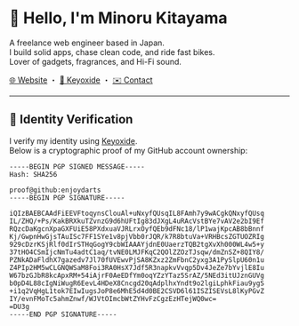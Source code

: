 # 👋 Hello, I'm Minoru Kitayama

A freelance web engineer based in Japan.  
I build solid apps, chase clean code, and ride fast bikes.  
Lover of gadgets, fragrances, and Hi-Fi sound.

[🌐 Website](https://minoru.info) ・ [🔐 Keyoxide](https://keyoxide.org/minoru%40kitayama.net) ・ [✉️ Contact](mailto:minoru@kitayama.net)

---

## 🔐 Identity Verification

I verify my identity using [Keyoxide](https://keyoxide.org).  
Below is a cryptographic proof of my GitHub account ownership:

````plaintext
-----BEGIN PGP SIGNED MESSAGE-----
Hash: SHA256

proof@github:enjoydarts
-----BEGIN PGP SIGNATURE-----

iQIzBAEBCAAdFiEEVFtoqynsClouAl+uNxyfQUsqIL8FAmh7y9wACgkQNxyfQUsq
IL/ZHQ/+Ps/KakBRXkuTZvnzG9d6hUFtIg83dJXgL4uRAcVstBYe7vAV2e2bI9Ef
RQzcDaKgcnXpaGXFUiE58PXdxuaVJRLrxOyfQEb9dFNc18/lP1wajKpcAB8bBnnf
Kj/GwpnHwGjsTAuISc7FF1SYe1v8pjVbb0rJQR/k7R8btuVa+VRHBcsZGTUOZRIg
929cDzrKSjRlf0dIrSTHqGogY9cbWIAAAYjdnE0UaerzTQB2tgXvXh000WL4w5+y
37tHO4CSmIjcNmTu4adtC1aq/tvNE0LMJFKqC2QOlZZOzTJsqw/dmZnSZ+8QIY8/
PZNkADaFldhX7gazedv7Jl70fUVEwvPjSA8KZxz2ZmFbnC2yxg3A1PySlpU60n1u
Z4PIp2HM5wCLGNQWSaM8Foi3RA0HsX7Jdf5R3napkvVvqp5Dv4JeZe7bYvjlE8Iu
W67bzGJbR8kcApxRM+54iAjrF0AeEDfYm0oqYZzYTaz5SrAZ/5NEd3itUJznGUVg
b0pD4L88cIgNiWugR6EevL4HDeX8Cncgd20qAdplhxYndt9o2lgiLphkFiau9ygS
+i1q2VqHgL1tok7EIwIugsJoP8e6MhE5d4d0BE2CSVD6l61ISZISEVsL8lKyPGvZ
IY/evnFMoTc5ahmZnwf/WJVtOImcbWtZYHvFzCgzEzHTejWQ0wc=
=DU3g
-----END PGP SIGNATURE-----
